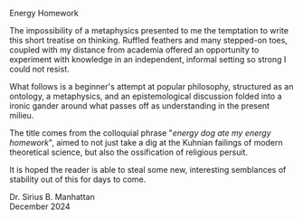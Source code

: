 Energy Homework

The impossibility of a metaphysics presented to me the temptation to write this short treatise on thinking. Ruffled feathers and many stepped-on toes, coupled with my distance from academia offered an opportunity to experiment with knowledge in an independent, informal setting so strong I could not resist. 


What follows is a beginner's attempt at popular philosophy, structured as an ontology, a metaphysics, and an epistemological discussion folded into a ironic gander around what passes off as understanding in the present milieu.


The title comes from the colloquial phrase "_energy dog ate my energy homework_", aimed to not just take a dig at the Kuhnian failings of modern theoretical science, but also the ossification of religious persuit.


It is hoped the reader is able to steal some new, interesting semblances of stability out of this for days to come.

Dr. Sirius B. Manhattan\
December 2024
